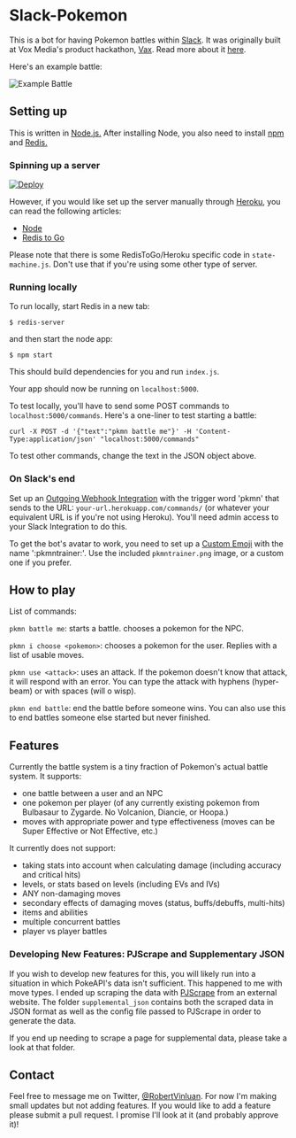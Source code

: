 # Slack-Pokemon

This is a bot for having Pokemon battles within [Slack](https://slack.com/). It was originally built at Vox Media's product hackathon, [Vax](http://product.voxmedia.com/2014/7/3/5861220/vax-14-the-things-we-built). Read more about it [here](http://www.polygon.com/2014/6/27/5850720/pokemon-battle-slack-vox).

Here's an example battle:

<img src="http://cdn3.vox-cdn.com/assets/4681633/pkmn_slack.jpg" alt="Example Battle">

## Setting up

This is written in [Node.js.](http://nodejs.org) After installing Node, you also need to install [npm](https://npmjs.org) and [Redis.](http://redis.io/)

### Spinning up a server

[![Deploy](https://www.herokucdn.com/deploy/button.png)](https://heroku.com/deploy)    
    
However, if you would like set up the server manually through [Heroku](https://www.heroku.com/), you can read the following articles:
    
- [Node](https://devcenter.heroku.com/articles/getting-started-with-nodejs)
- [Redis to Go](https://addons.heroku.com/redistogo)

Please note that there is some RedisToGo/Heroku specific code in `state-machine.js`. Don't use that if you're using some other type of server.

### Running locally

To run locally, start Redis in a new tab:

```Shell
$ redis-server
```

and then start the node app:

```Shell
$ npm start
```

This should build dependencies for you and run `index.js`.

Your app should now be running on `localhost:5000`.

To test locally, you'll have to send some POST commands to `localhost:5000/commands`. Here's a one-liner to test starting a battle:

```Shell
curl -X POST -d '{"text":"pkmn battle me"}' -H 'Content-Type:application/json' "localhost:5000/commands"
```

To test other commands, change the text in the JSON object above.

### On Slack's end

Set up an [Outgoing Webhook Integration](https://my.slack.com/services/new/outgoing-webhook) with the trigger word 'pkmn' that sends to the URL: `your-url.herokuapp.com/commands/` (or whatever your equivalent URL is if you're not using Heroku). You'll need admin access to your Slack Integration to do this.

To get the bot's avatar to work, you need to set up a [Custom Emoji](https://my.slack.com/customize/emoji) with the name ':pkmntrainer:'. Use the included `pkmntrainer.png` image, or a custom one if you prefer.

## How to play

List of commands:

`pkmn battle me`: starts a battle. chooses a pokemon for the NPC.

`pkmn i choose <pokemon>`: chooses a pokemon for the user. Replies with a list of usable moves.

`pkmn use <attack>`: uses an attack. If the pokemon doesn't know that attack, it will respond with an error. You can type the attack with hyphens (hyper-beam) or with spaces (will o wisp).

`pkmn end battle`: end the battle before someone wins. You can also use this to end battles someone else started but never finished.

## Features

Currently the battle system is a tiny fraction of Pokemon's actual battle system. It supports:

- one battle between a user and an NPC
- one pokemon per player (of any currently existing pokemon from Bulbasaur to Zygarde. No Volcanion, Diancie, or Hoopa.)
- moves with appropriate power and type effectiveness (moves can be Super Effective or Not Effective, etc.)

It currently does not support:

- taking stats into account when calculating damage (including accuracy and critical hits)
- levels, or stats based on levels (including EVs and IVs)
- ANY non-damaging moves
- secondary effects of damaging moves (status, buffs/debuffs, multi-hits)
- items and abilities
- multiple concurrent battles
- player vs player battles

### Developing New Features: PJScrape and Supplementary JSON

If you wish to develop new features for this, you will likely run into a situation in which PokeAPI's data isn't sufficient. This happened to me with move types. I ended up scraping the data with [PJScrape](http://nrabinowitz.github.io/pjscrape/) from an external website. The folder `supplemental_json` contains both the scraped data in JSON format as well as the config file passed to PJScrape in order to generate the data.

If you end up needing to scrape a page for supplemental data, please take a look at that folder.

## Contact

Feel free to message me on Twitter, [@RobertVinluan](http://twitter.com/robertvinluan). For now I'm making small updates but not adding features. If you would like to add a feature please submit a pull request. I promise I'll look at it (and probably approve it)!
